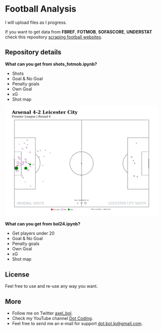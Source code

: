 # Football Analysis

I will upload files as I progress.

If you want to get data from **FBREF**, **FOTMOB**, **SOFASCORE**, **UNDERSTAT** check this repository [scraping football websites](https://github.com/axelbol/scraping-football-sites).

## Repository details

__What can you get from shots_fotmob.ipynb?__

- Shots
- Goal & No Goal
- Penalty goals
- Own Goal
- xG
- Shot map

![shotmap](https://github.com/axelbol/football-analysis/blob/main/images/image.png?raw=true)

__What can you get from bol24.ipynb?__

- Get players under 20
- Goal & No Goal
- Penalty goals
- Own Goal
- xG
- Shot map

## License

Feel free to use and re-use any way you want.

## More

- Follow me on Twitter [axel_bol](https://x.com/axel_bol).
- Check my YouTube channel [Dot Coding](https://www.youtube.com/@DotCoding).
- Feel free to send me an e-mail for support [dot.bol.lp@gmail.com](mailto:dot.bol.lp@gmail.com).
